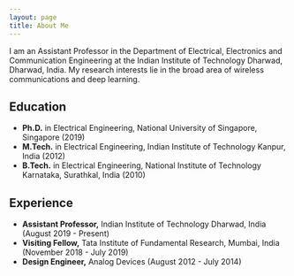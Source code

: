 ```yaml
---
layout: page
title: About Me
---
```


I am an Assistant Professor in the Department of Electrical, Electronics and Communication Engineering at the Indian Institute of Technology Dharwad, Dharwad, India. My research interests lie in the broad area of wireless communications and deep learning.

## Education

- **Ph.D.** in Electrical Engineering, National University of Singapore, Singapore (2019)
- **M.Tech.** in Electrical Engineering, Indian Institute of Technology Kanpur, India (2012)
- **B.Tech.** in Electrical Engineering, National Institute of Technology Karnataka, Surathkal, India (2010)

## Experience

- **Assistant Professor,** Indian Institute of Technology Dharwad, India (August 2019 - Present)
- **Visiting Fellow,** Tata Institute of Fundamental Research, Mumbai, India (November 2018 - July 2019)
- **Design Engineer,** Analog Devices (August 2012 - July 2014)
